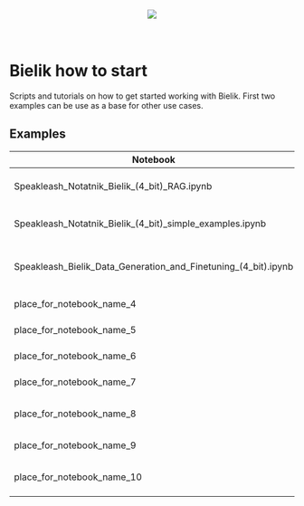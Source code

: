<h1 align="center">
<img src="https://huggingface.co/speakleash/Bielik-7B-Instruct-v0.1/raw/main/speakleash_cyfronet.png">
</h1><br>

# Bielik how to start
Scripts and tutorials on how to get started working with Bielik.
First two examples can be use as a base for other use cases.

## Examples

| Notebook                                                                                           | Category                           | Description    |
|----------------------------------------------------------------------------------------------------|------------------------------------|----------------|
| Speakleash_Notatnik_Bielik_(4_bit)_RAG.ipynb                                                       | RAG with HuggingFace transformers  | description_1  |
| Speakleash_Notatnik_Bielik_(4_bit)_simple_examples.ipynb                                           | Work with text, docs, inference    | description_2  |
| Speakleash_Bielik_Data_Generation_and_Finetuning_(4_bit).ipynb                                     | Data Generation, Few-shot prompting| description_3  |
| place_for_notebook_name_4                                                                          | e.g. embeddings                    | description_4  |
| place_for_notebook_name_5                                                                          | e.g. function calling              | description_5  |
| place_for_notebook_name_6                                                                          | e.g. evaluation                    | description_6  |
| place_for_notebook_name_7                                                                          | e.g. fine-tuning                   | description_7  |
| place_for_notebook_name_8                                                                          | e.g. RAG, function calling         | description_8  |
| place_for_notebook_name_9                                                                          | e.g. prefix, prompting             | description_9  |
| place_for_notebook_name_10                                                                         | e.g. data generation, fine-tuning  | description_10 |
